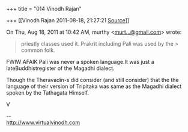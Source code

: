 +++
title = "014 Vinodh Rajan"

+++
[[Vinodh Rajan	2011-08-18, 21:27:21 [Source](https://groups.google.com/g/samskrita/c/vu0aX-lzwAw)]]



On Thu, Aug 18, 2011 at 10:42 AM, murthy \<[murt...@gmail.com]()\> wrote:  

> priestly classes used it. Prakrit including Pali was used by the > common folk.

  

FWIW AFAIK Pali was never a spoken language.It was just a lateBuddhistregister of the Magadhi dialect.

  

Though the Theravadin-s did consider (and still consider) that the the language of their version of Tripitaka was same as the Magadhi dialect spoken by the Tathagata Himself.

  

V  

  

--  
<http://www.virtualvinodh.com>  

